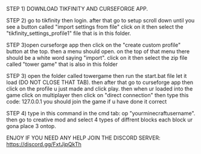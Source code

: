STEP 1) DOWNLOAD TIKFINITY AND CURSEFORGE APP.


STEP 2) go to tikfinity then login. after that go to setup scroll down
until you see a button called "import settings from file" click on it
then select the "tikfinity_settings_profile1" file that is in this folder.

STEP 3)open curseforge app then click on the "create custom profile"
button at the top. then a menu should open. on the top of that
menu there should be a white word saying "import". click on it
then select the zip file called "tower game" that is also in
this folder

STEP 3) open the folder called towergame then run the start.bat file
let it load (DO NOT CLOSE THAT TAB). then after that go to
curseforge app then click on the profile u just made and click play.
then when ur loaded into the game click on multiplayer then click
on "direct connection" then type this code: 127.0.0.1
you should join the game if u have done it correct

STEP 4) type in this command in
the cmd tab: op "yourminecraftusername".
then go to creative mod and select 4 types of diffrent blocks
each block ur gona place 3 ontop.



ENJOY IF YOU NEED ANY HELP JOIN THE DISCORD SERVER: https://discord.gg/FxtJjpQkTh
